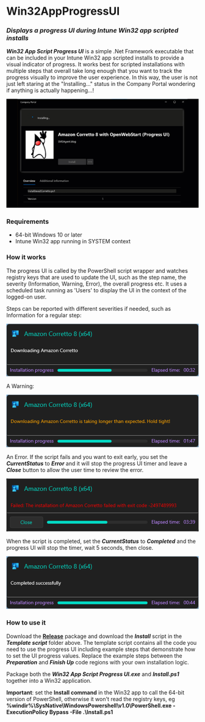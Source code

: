 # Win32AppProgressUI
### _Displays a progress UI during Intune Win32 app scripted installs_

***Win32 App Script Progress UI*** is a simple .Net Framework executable that can be included in your Intune Win32 app scripted installs to provide a visual indicator of progress. It works best for scripted installations with multiple steps that overall take long enough that you want to track the progress visually to improve the user experience. In this way, the user is not just left staring at the "Installing..." status in the Company Portal wondering if anything is actually happening...!

![alt text](https://github.com/SMSAgentSoftware/Win32AppProgressUI/blob/main/Screenshots/2023-09-11_16-36-38.gif?raw=true)

### Requirements
- 64-bit Windows 10 or later
- Intune Win32 app running in SYSTEM context

### How it works
The progress UI is called by the PowerShell script wrapper and watches registry keys that are used to update the UI, such as the step name, the severity (Information, Warning, Error), the overall progress etc. It uses a scheduled task running as 'Users' to display the UI in the context of the logged-on user.

Steps can be reported with different severities if needed, such as Information for a regular step:

![alt text](https://github.com/SMSAgentSoftware/Win32AppProgressUI/blob/main/Screenshots/Info.png?raw=true)

A Warning:

![alt text](https://github.com/SMSAgentSoftware/Win32AppProgressUI/blob/main/Screenshots/Warning.png?raw=true)

An Error. If the script fails and you want to exit early, you set the ***CurrentStatus*** to ***Error*** and it will stop the progress UI timer and leave a ***Close*** button to allow the user time to review the error.

![alt text](https://github.com/SMSAgentSoftware/Win32AppProgressUI/blob/main/Screenshots/Error.png?raw=true)

When the script is completed, set the ***CurrentStatus*** to ***Completed*** and the progress UI will stop the timer, wait 5 seconds, then close.

![alt text](https://github.com/SMSAgentSoftware/Win32AppProgressUI/blob/main/Screenshots/Completed.png?raw=true)

### How to use it
Download the **[Release](https://github.com/SMSAgentSoftware/Win32AppProgressUI/releases)** package and download the ***Install*** script in the ***Template script*** folder above. The template script contains all the code you need to use the progress UI including example steps that demonstrate how to set the UI progress values. Replace the example steps between the ***Preparation*** and ***Finish Up*** code regions with your own installation logic.

Package both the ***Win32 App Script Progress UI.exe*** and ***Install.ps1*** together into a Win32 application.

**Important**: set the __Install command__ in the Win32 app to call the 64-bit version of PowerShell, otherwise it won't read the registry keys, eg
__%windir%\SysNative\WindowsPowershell\v1.0\PowerShell.exe -ExecutionPolicy Bypass -File .\Install.ps1__
